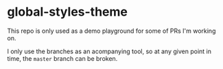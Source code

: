 # global-styles-theme

This repo is only used as a demo playground for some of PRs I'm working on.

I only use the branches as an acompanying tool, so at any given point in time, the `master` branch can be broken.
